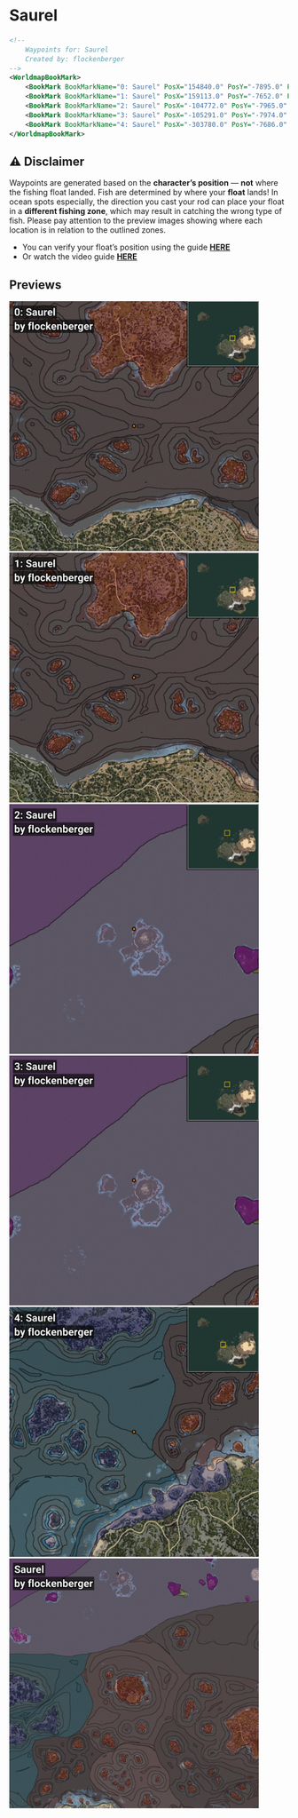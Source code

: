 # Saurel
```xml
<!--
    Waypoints for: Saurel
    Created by: flockenberger
-->
<WorldmapBookMark>
    <BookMark BookMarkName="0: Saurel" PosX="154840.0" PosY="-7895.0" PosZ="230229.0" />
    <BookMark BookMarkName="1: Saurel" PosX="159113.0" PosY="-7652.0" PosZ="228810.0" />
    <BookMark BookMarkName="2: Saurel" PosX="-104772.0" PosY="-7965.0" PosZ="634711.0" />
    <BookMark BookMarkName="3: Saurel" PosX="-105291.0" PosY="-7974.0" PosZ="634253.0" />
    <BookMark BookMarkName="4: Saurel" PosX="-303780.0" PosY="-7686.0" PosZ="198049.0" />
</WorldmapBookMark>
```

## ⚠️ Disclaimer
Waypoints are generated based on the __**character’s position**__ — __not__ where the fishing float landed.
Fish are determined by where your **float** lands!
In ocean spots especially, the direction you cast your rod can place your float in a **different fishing zone**, which may result in catching the wrong type of fish.
Please pay attention to the preview images showing where each location is in relation to the outlined zones.

- You can verify your float’s position using the guide [**HERE**](https://flockenberger.github.io/bdo-fish-position/)
- Or watch the video guide [**HERE**](https://youtu.be/t-VXcRoNojk)

## Previews
<img src="./Saurel_0_Preview.webp" width="450"/> <img src="./Saurel_1_Preview.webp" width="450"/> <img src="./Saurel_2_Preview.webp" width="450"/> <img src="./Saurel_3_Preview.webp" width="450"/> <img src="./Saurel_4_Preview.webp" width="450"/> <img src="./Saurel_Preview.webp" width="450"/> 